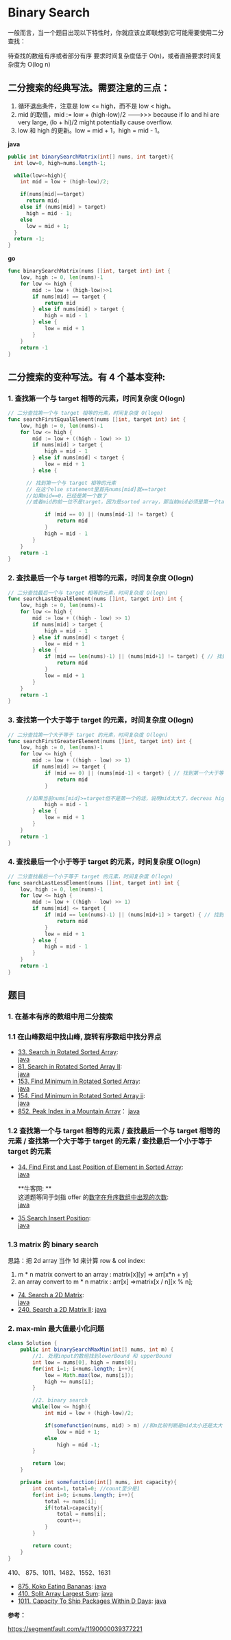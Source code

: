 # Binary Search

一般而言，当一个题目出现以下特性时，你就应该立即联想到它可能需要使用二分查找：

待查找的数组有序或者部分有序
要求时间复杂度低于 O(n)，或者直接要求时间复杂度为 O(log n)

## 二分搜索的经典写法。需要注意的三点：

1. 循环退出条件，注意是 low <= high，而不是 low < high。
2. mid 的取值，mid := low + (high-low)/2 --->>> because if lo and hi are very large, (lo + hi)/2 might potentially cause overflow.
3. low 和 high 的更新。low = mid + 1，high = mid - 1。

**java**

```java
public int binarySearchMatrix(int[] nums, int target){
  int low=0, high=nums.length-1;

  while(low<=high){
    int mid = low + (high-low)/2;

    if(nums[mid]==target)
      return mid;
    else if (nums[mid] > target)
      high = mid - 1;
    else
      low = mid + 1;
  }
  return -1;
}
```

**go**

```go
func binarySearchMatrix(nums []int, target int) int {
	low, high := 0, len(nums)-1
	for low <= high {
		mid := low + (high-low)>>1
		if nums[mid] == target {
			return mid
		} else if nums[mid] > target {
			high = mid - 1
		} else {
			low = mid + 1
		}
	}
	return -1
}
```

## 二分搜索的变种写法。有 4 个基本变种:

### 1. 查找第一个与 target 相等的元素，时间复杂度 O(logn)

```go
// 二分查找第一个与 target 相等的元素，时间复杂度 O(logn)
func searchFirstEqualElement(nums []int, target int) int {
	low, high := 0, len(nums)-1
	for low <= high {
		mid := low + ((high - low) >> 1)
		if nums[mid] > target {
			high = mid - 1
		} else if nums[mid] < target {
			low = mid + 1
		} else {

      // 找到第一个与 target 相等的元素
      // 在这个else statement里首先nums[mid]就==target
      //如果mid==0，已经是第一个数了
      //或者mid的前一位不是target，因为是sorted array，那当前mid必须是第一个target

			if (mid == 0) || (nums[mid-1] != target) {
				return mid
			}
			high = mid - 1
		}
	}
	return -1
}
```

### 2. 查找最后一个与 target 相等的元素，时间复杂度 O(logn)

```go
// 二分查找最后一个与 target 相等的元素，时间复杂度 O(logn)
func searchLastEqualElement(nums []int, target int) int {
	low, high := 0, len(nums)-1
	for low <= high {
		mid := low + ((high - low) >> 1)
		if nums[mid] > target {
			high = mid - 1
		} else if nums[mid] < target {
			low = mid + 1
		} else {
			if (mid == len(nums)-1) || (nums[mid+1] != target) { // 找到最后一个与 target 相等的元素
				return mid
			}
			low = mid + 1
		}
	}
	return -1
}
```

### 3. 查找第一个大于等于 target 的元素，时间复杂度 O(logn)

```go
// 二分查找第一个大于等于 target 的元素，时间复杂度 O(logn)
func searchFirstGreaterElement(nums []int, target int) int {
	low, high := 0, len(nums)-1
	for low <= high {
		mid := low + ((high - low) >> 1)
		if nums[mid] >= target {
			if (mid == 0) || (nums[mid-1] < target) { // 找到第一个大于等于 target 的元素
				return mid
			}

      //如果当前nums[mid]>=target但不是第一个的话，说明mid太大了，decreas high
			high = mid - 1
		} else {
			low = mid + 1
		}
	}
	return -1
}
```

### 4. 查找最后一个小于等于 target 的元素，时间复杂度 O(logn)

```go
// 二分查找最后一个小于等于 target 的元素，时间复杂度 O(logn)
func searchLastLessElement(nums []int, target int) int {
	low, high := 0, len(nums)-1
	for low <= high {
		mid := low + ((high - low) >> 1)
		if nums[mid] <= target {
			if (mid == len(nums)-1) || (nums[mid+1] > target) { // 找到最后一个小于等于 target 的元素
				return mid
			}
			low = mid + 1
		} else {
			high = mid - 1
		}
	}
	return -1
}
```

## 题目

### 1. 在基本有序的数组中用二分搜索

### 1.1 在山峰数组中找山峰, 旋转有序数组中找分界点

- [33. Search in Rotated Sorted Array](https://leetcode.com/problems/search-in-rotated-sorted-array/):  
  [java](/solution_java/0033_Search_in_Rotated_Sorted_Array.java)
- [81. Search in Rotated Sorted Array II](https://leetcode.com/problems/search-in-rotated-sorted-array-ii/):  
  [java](/solution_java/0081_Search_in_Rotated_Sorted_Array_II.java)
- [153. Find Minimum in Rotated Sorted Array](https://leetcode.com/problems/find-minimum-in-rotated-sorted-array/):  
  [java](/solution_java/0153_Find_Minimum_in_Rotated_Sorted_Array.java)
- [154. Find Minimum in Rotated Sorted Array ii](https://leetcode.com/problems/find-minimum-in-rotated-sorted-array-ii/):  
  [java](/solution_java/0154_Find_Minimum_in_Rotated_Sorted_Array_II.java)
- [852. Peak Index in a Mountain Array](https://leetcode.com/problems/peak-index-in-a-mountain-array/)：
  [java](/solution_java/0852_Peak_Index_in_a_Mountain_Array.java)

### 1.2 查找第一个与 target 相等的元素 / 查找最后一个与 target 相等的元素 / 查找第一个大于等于 target 的元素 / 查找最后一个小于等于 target 的元素

- [34. Find First and Last Position of Element in Sorted Array](https://leetcode.com/problems/find-first-and-last-position-of-element-in-sorted-array/):  
  [java](/solution_java/0034_Find_First_and_Last_Position_of_Element_in_Sorted_Array.java)

  **牛客网: **  
  这道题等同于剑指 offer 的[数字在升序数组中出现的次数](https://www.nowcoder.com/practice/70610bf967994b22bb1c26f9ae901fa2?tpId=13&&tqId=11190&rp=1&ru=/ta/coding-interviews&qru=/ta/coding-interviews/question-ranking):  
  [java](/牛客网/数字在升序数组中出现的次数.java)

- [35 Search Insert Position](https://leetcode.com/problems/search-insert-position/):  
  [java](/solution_java/0035_Search_Insert_Position.java)

### 1.3 matrix 的 binary search

思路：把 2d array 当作 1d 来计算 row & col index:

1. m \* n matrix convert to an array : matrix[x][y] => arr[x*n + y]
2. an array convert to m \* n matrix : arr[x] =>matrix[x / n][x % n];

- [74. Search a 2D Matrix](https://leetcode.com/problems/search-a-2d-matrix/):  
  [java](/solution_java/0074_Search_a_2D_Matrix.java)
- [240. Search a 2D Matrix II](https://leetcode.com/problems/search-a-2d-matrix-ii/):
  [java](/solution_java/0240_Search_a_2D_Matrix_II.java)

### 2. max-min 最大值最小化问题

```java
class Solution {
    public int binarySearchMaxMin(int[] nums, int m) {
        //1. 处理input的数组找到lowerBound 和 upperBound
        int low = nums[0], high = nums[0];
        for(int i=1; i<nums.length; i++){
            low = Math.max(low, nums[i]);
            high += nums[i];
        }

        //2. binary search
        while(low <= high){
            int mid = low + (high-low)/2;

            if(somefunction(nums, mid) > m) //和m比较判断是mid太小还是太大
                low = mid + 1;
            else
                high = mid -1;
        }

        return low;
    }

    private int somefunction(int[] nums, int capacity){
        int count=1, total=0; //count至少是1
        for(int i=0; i<nums.length; i++){
            total += nums[i];
            if(total>capacity){
                total = nums[i];
                count++;
            }
        }

        return count;
    }
}
```

410、 875、1011、1482、1552、1631

- [875. Koko Eating Bananas](https://leetcode.com/problems/koko-eating-bananas/):
  [java](/solution_java/0875_Koko_Eating_Bananas.java)
- [410. Split Array Largest Sum](https://leetcode.com/problems/split-array-largest-sum/):
  [java](/solution_java/0410_Split_Array_Largest_Sum.java)
- [1011. Capacity To Ship Packages Within D Days](https://leetcode.com/problems/capacity-to-ship-packages-within-d-days/):
  [java](/solution_java/1011_Capacity_To_Ship_Packages_Within_D_Days.java)

**参考：**

https://segmentfault.com/a/1190000039377221
